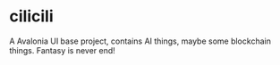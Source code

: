 # cilicili
A Avalonia UI base project, contains AI things, maybe some blockchain things. Fantasy is never end!
